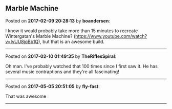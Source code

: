 ## Marble Machine
Posted on **2017-02-09 20:28:13** by **boandersen**:

I know it would probably take more than 15 minutes to recreate Wintergatan's Marble Machine? (https://www.youtube.com/watch?v=IvUU8joBb1Q), but that is an awesome build.

---

Posted on **2017-02-10 01:49:35** by **TheRiflesSpiral**:

Oh man. I've probably watched that 100 times since I first saw it. He has several music contraptions and they're all fascinating!

---

Posted on **2017-05-05 20:51:05** by **fly-fast**:

That was awesome

---

